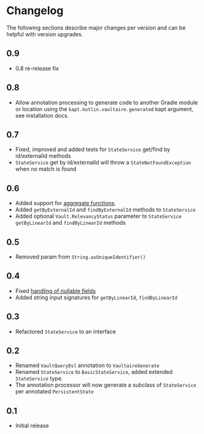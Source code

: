 
# Changelog

The following sections describe major changes per version 
and can be helpful with version upgrades.

## 0.9

- 0.8 re-release fix

## 0.8

- Allow annotation processing to generate code to another Gradle module or location
using the `kapt.kotlin.vaultaire.generated` kapt argument, see installation docs.

## 0.7

- Fixed, improved and added tests for `StateService` get/find by id/externalId methods
- `StateService` get by id/externalId will throw a `StateNotFoundException` when no match is found

## 0.6

- Added support for [aggregate functions](https://github.com/manosbatsis/vaultaire/issues/2). 
- Added `getByExternalId` and `findByExternalId` methods to `StateService`
- Added optional `Vault.RelevancyStatus` parameter to `StateService` `getByLinearId` and `findByLinearId` methods

## 0.5 

- Removed param from `String.asUniqueIdentifier()`

## 0.4 

- Fixed [handling of nullable fields](https://github.com/manosbatsis/vaultaire/issues/8)
- Added string input signatures for `getByLinearId`, `findByLinearId`

## 0.3 

- Refactored `StateService` to an interface

## 0.2 

- Renamed `VaultQueryDsl` annotation to `VaultaireGenerate`
- Renamed `StateService` to `BasicStateService`, added extended `StateService` type.
- The annotation processor will now generate a subclass of `StateService` per annotated `PersistentState`

## 0.1 

- Initial release
